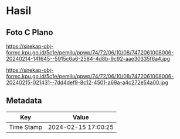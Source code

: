# Hasil

## Foto C Plano

https://sirekap-obj-formc.kpu.go.id/5c1e/pemilu/ppwp/74/72/06/10/08/7472061008006-20240214-141645--5915c6a6-2584-4d8b-9c92-aae30335f6a4.jpg

https://sirekap-obj-formc.kpu.go.id/5c1e/pemilu/ppwp/74/72/06/10/08/7472061008006-20240215-021431--7dd4def9-8c12-4501-a69a-a4c272e54a00.jpg


## Metadata

| Key        | Value               |
| ---------- | ------------------- |
| Time Stamp | 2024-02-15 17:00:25 |



